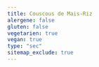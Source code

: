 ```yaml
---
title: Couscous de Mais-Riz
alergene: false
gluten: false
vegetarien: true
vegan: true
type: "sec"
sitemap_exclude: true
---
```

